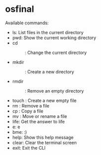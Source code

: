 # osfinal

Available commands:
- ls: List files in the current directory
- pwd: Show the current working directory
- cd <dir>: Change the current directory
- mkdir <dir>: Create a new directory
- rmdir <dir>: Remove an empty directory
- touch <file>: Create a new empty file
- rm <file>: Remove a file
- cp <source> <destination>: Copy a file
- mv <source> <destination>: Move or rename a file
- life: Get the answer to life
- e: e
- bme: :)
- help: Show this help message
- clear: Clear the terminal screen
- exit: Exit the CLI
